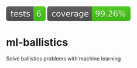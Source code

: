 ![Tests Status](badges/tests-badge.svg) ![Coverage Status](badges/coverage-badge.svg)

# ml-ballistics
Solve ballistics problems with machine learning
